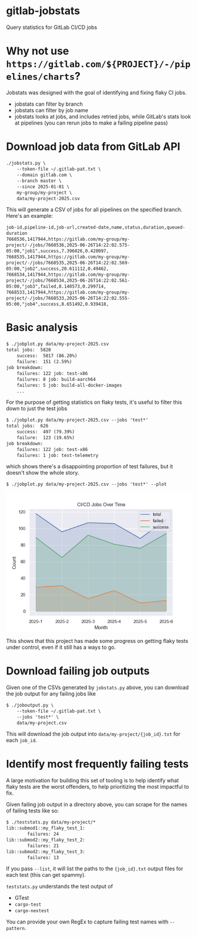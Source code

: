 # gitlab-jobstats

Query statistics for GitLab CI/CD jobs

# Why not use `https://gitlab.com/${PROJECT}/-/pipelines/charts`?

Jobstats was designed with the goal of identifying and fixing flaky CI jobs.

* jobstats can filter by branch
* jobstats can filter by job name
* jobstats looks at jobs, and includes retried jobs, while GitLab's stats look at pipelines (you can
  rerun jobs to make a failing pipeline pass)

# Download job data from GitLab API

```shell
./jobstats.py \
    --token-file ~/.gitlab-pat.txt \
    --domain gitlab.com \
    --branch master \
    --since 2025-01-01 \
    my-group/my-project \
    data/my-project-2025.csv
```

This will generate a CSV of jobs for all pipelines on the specified branch. Here's an example:

```
job-id,pipeline-id,job-url,created-date,name,status,duration,queued-duration
7668536,1417944,https://gitlab.com/my-group/my-project/-/jobs/7668536,2025-06-26T14:22:02.575-05:00,"job1",success,7.396026,0.420097,
7668535,1417944,https://gitlab.com/my-group/my-project/-/jobs/7668535,2025-06-26T14:22:02.569-05:00,"job2",success,20.611112,0.49462,
7668534,1417944,https://gitlab.com/my-group/my-project/-/jobs/7668534,2025-06-26T14:22:02.561-05:00,"job3",failed,8.140573,0.299714,
7668533,1417944,https://gitlab.com/my-group/my-project/-/jobs/7668533,2025-06-26T14:22:02.555-05:00,"job4",success,8.651492,0.939418,
```

# Basic analysis

```shell
$ ./jobplot.py data/my-project-2025.csv
total jobs:  5820
    success:  5017 (86.20%)
    failure:  151 (2.59%)
job breakdown:
    failures: 122 job: test-x86
    failures: 8 job: build-aarch64
    failures: 5 job: build-all-docker-images
    ...
```

For the purpose of getting statistics on flaky tests, it's useful to filter this down to just the
test jobs

```shell
$ ./jobplot.py data/my-project-2025.csv --jobs 'test*'
total jobs:  626
    success:  497 (79.39%)
    failure:  123 (19.65%)
job breakdown:
    failures: 122 job: test-x86
    failures: 1 job: test-telemetry
```

which shows there's a disappointing proportion of test failures, but it doesn't show the whole
story.

```shell
$ ./jobplot.py data/my-project-2025.csv --jobs 'test*' --plot
```

![example plot](data/example.png)

This shows that this project has made some progress on getting flaky tests under control, even if it
still has a ways to go.

# Download failing job outputs

Given one of the CSVs generated by `jobstats.py` above, you can download the job output for any
failing jobs like

```shell
$ ./joboutput.py \
    --token-file ~/.gitlab-pat.txt \
    --jobs 'test*' \
    data/my-project.csv
```

This will download the job output into `data/my-project/{job_id}.txt` for each `job_id`.

# Identify most frequently failing tests

A large motivation for building this set of tooling is to help identify what flaky tests are the
worst offenders, to help prioritizing the most impactful to fix.

Given failing job output in a directory above, you can scrape for the names of failing tests like
so:

```shell
$ ./teststats.py data/my-project/*
lib::submod1::my_flaky_test_1:
        failures: 24
lib::submod2::my_flaky_test_2:
        failures: 21
lib::submod2::my_flaky_test_3:
        failures: 13
```

If you pass `--list`, it will list the paths to the `{job_id}.txt` output files for each test (this
can get spammy).

`teststats.py` understands the test output of
* GTest
* `cargo-test`
* `cargo-nextest`

You can provide your own RegEx to capture failing test names with `--pattern`.
